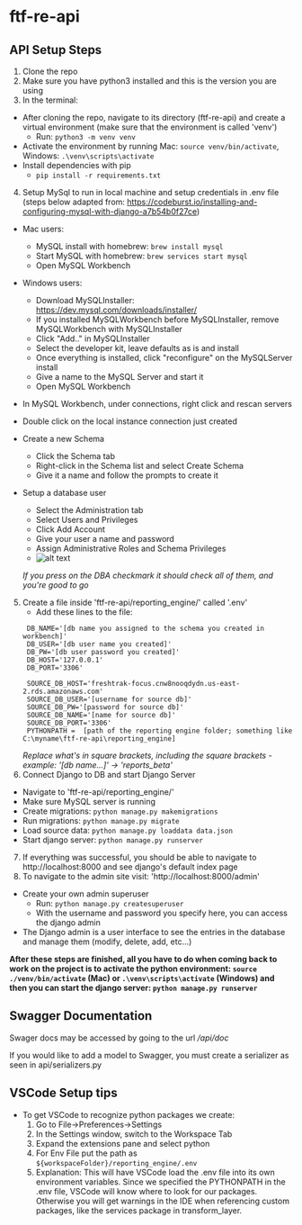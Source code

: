 # ftf-re-api
## API Setup Steps
1. Clone the repo
2. Make sure you have python3 installed and this is the version you are using
3. In the terminal:
  - After cloning the repo, navigate to its directory (ftf-re-api) and create a virtual environment (make sure that the environment is called 'venv')
    - Run: `python3 -m venv venv`
  - Activate the environment by running Mac: `source venv/bin/activate`, Windows: `.\venv\scripts\activate`
  - Install dependencies with pip
    - `pip install -r requirements.txt`
4. Setup MySql to run in local machine and setup credentials in .env file (steps below adapted from: https://codeburst.io/installing-and-configuring-mysql-with-django-a7b54b0f27ce)
  - Mac users:
    - MySQL install with homebrew: `brew install mysql`
    - Start MySQL with homebrew: `brew services start mysql`
    - Open MySQL Workbench
  - Windows users:
    - Download MySQLInstaller: https://dev.mysql.com/downloads/installer/
    - If you installed MySQLWorkbench before MySQLInstaller, remove MySQLWorkbench with MySQLInstaller
    - Click "Add.." in MySQLInstaller
    - Select the developer kit, leave defaults as is and install
    - Once everything is installed, click "reconfigure" on the MySQLServer install
    - Give a name to the MySQL Server and start it
    - Open MySQL Workbench
  - In MySQL Workbench, under connections, right click and rescan servers
  - Double click on the local instance connection just created
  - Create a new Schema
    - Click the Schema tab
    - Right-click in the Schema list and select Create Schema
    - Give it a name and follow the prompts to create it
  - Setup a database user
    - Select the Administration tab
    - Select Users and Privileges
    - Click Add Account
    - Give your user a name and password
    - Assign Administrative Roles and Schema Privileges
    - ![alt text](https://miro.medium.com/max/875/1*02UwfaPiNr8mWqSqb3akdg.png)
    
    *If you press on the DBA checkmark it should check all of them, and you're good to go*
5. Create a file inside 'ftf-re-api/reporting_engine/' called '.env'
     - Add these lines to the file:
     ```
      DB_NAME='[db name you assigned to the schema you created in workbench]'
      DB_USER='[db user name you created]'
      DB_PW='[db user password you created]'
      DB_HOST='127.0.0.1'
      DB_PORT='3306'
       
      SOURCE_DB_HOST='freshtrak-focus.cnw8nooqdydn.us-east-2.rds.amazonaws.com'
      SOURCE_DB_USER='[username for source db]'
      SOURCE_DB_PW='[password for source db]'
      SOURCE_DB_NAME='[name for source db]'
      SOURCE_DB_PORT='3306'
      PYTHONPATH =  [path of the reporting engine folder; something like C:\myname\ftf-re-api\reporting_engine]

      ```
     *Replace what's in square brackets, including the square brackets - example: '[db name...]' -> 'reports_beta'*
6. Connect Django to DB and start Django Server
  - Navigate to 'ftf-re-api/reporting_engine/'
  - Make sure MySQL server is running
  - Create migrations: `python manage.py makemigrations`
  - Run migrations: `python manage.py migrate`
  - Load source data: `python manage.py loaddata data.json`
  - Start django server: `python manage.py runserver`
7. If everything was successful, you should be able to navigate to http://localhost:8000 and see django's default index page
8. To navigate to the admin site visit: 'http://localhost:8000/admin'
  - Create your own admin superuser
    - Run: `python manage.py createsuperuser`
    - With the username and password you specify here, you can access the django admin
  - The Django admin is a user interface to see the entries in the database and manage them (modify, delete, add, etc...)
  
**After these steps are finished, all you have to do when coming back to work on the project is to activate the python environment: `source ./venv/bin/activate` (Mac) or `.\venv\scripts\activate` (Windows) and then you can start the django server: `python manage.py runserver`**

## Swagger Documentation
Swager docs may be accessed by going to the url */api/doc*  

If you would like to add a model to Swagger, you must create a serializer as seen in api/serializers.py




## VSCode Setup tips

- To get VSCode to recognize python packages we create:
  1. Go to File->Preferences->Settings
  2. In the Settings window, switch to the Workspace Tab
  3. Expand the extensions pane and select python
  4. For Env File put the path as `${workspaceFolder}/reporting_engine/.env`
  5. Explanation: This will have VSCode load the .env file into its own environment variables. Since we specified the PYTHONPATH in the .env file, VSCode will know where to look for our packages. Otherwise you will get warnings in the IDE when referencing custom packages, like the services package in transform_layer.

